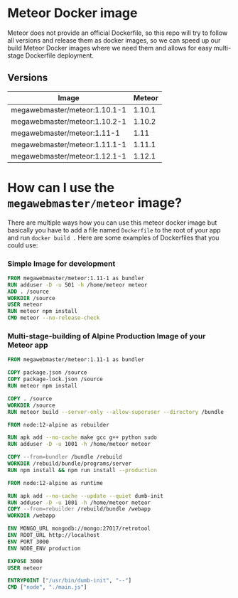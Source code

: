 # Meteor Docker image

Meteor does not provide an official Dockerfile, so this repo will try to follow all versions and release them as docker
images, so we can speed up our build Meteor Docker images where we need them and allows for easy multi-stage Dockerfile
deployment.

## Versions

Image                         | Meteor   
----------------------------- | -------
megawebmaster/meteor:1.10.1-1 | 1.10.1
megawebmaster/meteor:1.10.2-1 | 1.10.2
megawebmaster/meteor:1.11-1   | 1.11
megawebmaster/meteor:1.11.1-1 | 1.11.1
megawebmaster/meteor:1.12.1-1 | 1.12.1

# How can I use the ``megawebmaster/meteor`` image?

There are multiple ways how you can use this meteor docker image but basically you
have to add a file named ``Dockerfile`` to the root of your app and run ``docker build .``
Here are some examples of Dockerfiles that you could use:

### Simple Image for development

```dockerfile
FROM megawebmaster/meteor:1.11-1 as bundler
RUN adduser -D -u 501 -h /home/meteor meteor
ADD . /source
WORKDIR /source
USER meteor
RUN meteor npm install
CMD meteor --no-release-check 
```

### Multi-stage-building of Alpine Production Image of your Meteor app

```dockerfile
FROM megawebmaster/meteor:1.11-1 as bundler

COPY package.json /source
COPY package-lock.json /source
RUN meteor npm install

COPY . /source
WORKDIR /source
RUN meteor build --server-only --allow-superuser --directory /bundle

FROM node:12-alpine as rebuilder

RUN apk add --no-cache make gcc g++ python sudo
RUN adduser -D -u 1001 -h /home/meteor meteor

COPY --from=bundler /bundle /rebuild
WORKDIR /rebuild/bundle/programs/server
RUN npm install && npm run install --production

FROM node:12-alpine as runtime

RUN apk add --no-cache --update --quiet dumb-init
RUN adduser -D -u 1001 -h /home/meteor meteor
COPY --from=rebuilder /rebuild/bundle /webapp
WORKDIR /webapp

ENV MONGO_URL mongodb://mongo:27017/retrotool
ENV ROOT_URL http://localhost
ENV PORT 3000
ENV NODE_ENV production

EXPOSE 3000
USER meteor

ENTRYPOINT ["/usr/bin/dumb-init", "--"]
CMD ["node", "./main.js"]
```
